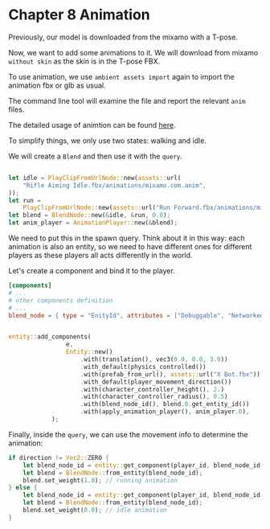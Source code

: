 # Chapter 8 Animation

Previously, our model is downloaded from the mixamo with a T-pose.

Now, we want to add some animations to it. We will download from mixamo `without skin` as the skin is in the T-pose FBX.

To use animation, we use `ambient assets import` again to import the animation fbx or glb as usual.

The command line tool will examine the file and report the relevant `anim` files.

The detailed usage of animtion can be found [here](https://ambientrun.github.io/Ambient/reference/animations.html).

To simplify things, we only use two states: walking and idle.

We will create a `Blend` and then use it with the `query`.

```rust

let idle = PlayClipFromUrlNode::new(assets::url(
    "Rifle Aiming Idle.fbx/animations/mixamo.com.anim",
));
let run =
    PlayClipFromUrlNode::new(assets::url("Run Forward.fbx/animations/mixamo.com.anim"));
let blend = BlendNode::new(&idle, &run, 0.0);
let anim_player = AnimationPlayer::new(&blend);

```

We need to put this in the spawn query. Think about it in this way: each animation is also an entity, so we need to have different ones for different players as these players all acts differently in the world.

Let's create a component and bind it to the player.

```toml
[components]
# ...
# other components definition
# ...
blend_node = { type = "EnityId", attributes = ["Debuggable", "Networked"] }

```

```rust

entity::add_components(
                e,
                Entity::new()
                    .with(translation(), vec3(0.0, 0.0, 3.0))
                    .with_default(physics_controlled())
                    .with(prefab_from_url(), assets::url("X Bot.fbx"))
                    .with_default(player_movement_direction())
                    .with(character_controller_height(), 2.)
                    .with(character_controller_radius(), 0.5)
                    .with(blend_node_id(), blend.0.get_entity_id())
                    .with(apply_animation_player(), anim_player.0),
            );
```

Finally, inside the `query`, we can use the movement info to determine the animation:

```rust
if direction != Vec2::ZERO {
    let blend_node_id = entity::get_component(player_id, blend_node_id()).unwrap();
    let blend = BlendNode::from_entity(blend_node_id);
    blend.set_weight(1.0); // running animation
} else {
    let blend_node_id = entity::get_component(player_id, blend_node_id()).unwrap();
    let blend = BlendNode::from_entity(blend_node_id);
    blend.set_weight(0.0); // idle animation
}
```
